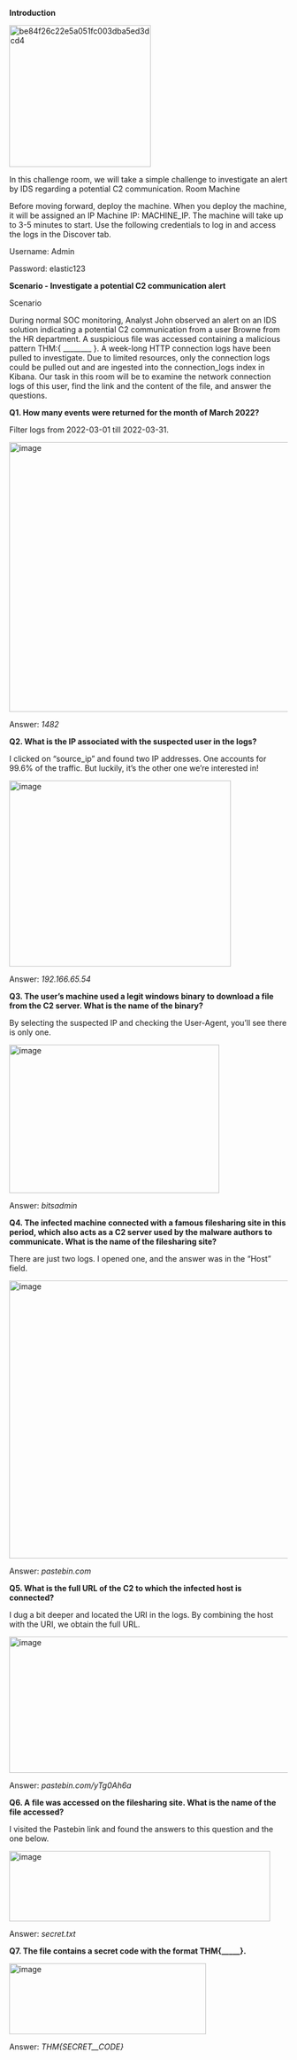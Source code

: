 **Introduction**

<img width="256" height="256" alt="be84f26c22e5a051fc003dba5ed3dcd4" src="https://github.com/user-attachments/assets/99235ce3-f872-4a67-bc9c-b82c2fc3d10b" />

In this challenge room, we will take a simple challenge to investigate an alert by IDS regarding a potential C2 communication.
Room Machine

Before moving forward, deploy the machine. When you deploy the machine, it will be assigned an IP Machine IP: MACHINE_IP. The machine will take up to 3-5 minutes to start. Use the following credentials to log in and access the logs in the Discover tab.

Username: Admin

Password: elastic123

**Scenario - Investigate a potential C2 communication alert**

Scenario

During normal SOC monitoring, Analyst John observed an alert on an IDS solution indicating a potential C2 communication from a user Browne from the HR department. A suspicious file was accessed containing a malicious pattern THM:{ ________ }. A week-long HTTP connection logs have been pulled to investigate. Due to limited resources, only the connection logs could be pulled out and are ingested into the connection_logs index in Kibana.
Our task in this room will be to examine the network connection logs of this user, find the link and the content of the file, and answer the questions.

**Q1. How many events were returned for the month of March 2022?**

Filter logs from 2022-03-01 till 2022-03-31.

<img width="1541" height="487" alt="image" src="https://github.com/user-attachments/assets/d62707e0-25a5-4900-a995-9916c5ee1ee4" />

Answer: _1482_


**Q2. What is the IP associated with the suspected user in the logs?**

I clicked on “source_ip” and found two IP addresses. One accounts for 99.6% of the traffic. But luckily, it’s the other one we’re interested in!

<img width="401" height="336" alt="image" src="https://github.com/user-attachments/assets/63e94f4f-cd20-432e-a3c3-2ef740a4aad2" />

Answer: _192.166.65.54_


**Q3. The user’s machine used a legit windows binary to download a file from the C2 server. What is the name of the binary?**

By selecting the suspected IP and checking the User-Agent, you’ll see there is only one.

<img width="380" height="268" alt="image" src="https://github.com/user-attachments/assets/68784c5c-a0eb-4e50-9cd4-9f3ffcd5d882" />

Answer: _bitsadmin_


**Q4. The infected machine connected with a famous filesharing site in this period, which also acts as a C2 server used by the malware authors to communicate. What is the name of the filesharing site?**

There are just two logs. I opened one, and the answer was in the “Host” field.

<img width="1035" height="502" alt="image" src="https://github.com/user-attachments/assets/67ed9757-b0fa-44c8-9225-36ac05ecde71" />

Answer: _pastebin.com_


**Q5. What is the full URL of the C2 to which the infected host is connected?**

I dug a bit deeper and located the URI in the logs. By combining the host with the URI, we obtain the full URL.

<img width="1005" height="246" alt="image" src="https://github.com/user-attachments/assets/9f90bf9e-95f1-42e4-9640-a2bb949e2149" />

Answer: _pastebin.com/yTg0Ah6a_


**Q6. A file was accessed on the filesharing site. What is the name of the file accessed?**

I visited the Pastebin link and found the answers to this question and the one below.

<img width="472" height="127" alt="image" src="https://github.com/user-attachments/assets/16d0b6ed-4020-447b-9d32-251276da7592" />

Answer: _secret.txt_


**Q7. The file contains a secret code with the format THM{_____}.**

<img width="356" height="128" alt="image" src="https://github.com/user-attachments/assets/acd5a4fb-b414-4e54-866d-a38f58dd946f" />

Answer: _THM{SECRET__CODE}_



